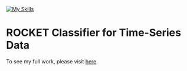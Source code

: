 [![My Skills](https://skillicons.dev/icons?i=py,sklearn&perline=14)](https://github.com/ItgelGanbold98)
# ROCKET Classifier for Time-Series Data

To see my full work, please visit [here](https://itgelganbold98.github.io/Machine-Learning-Projects/)
